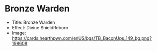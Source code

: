 # Bronze Warden
- Title:  Bronze Warden
- Effect:  Divine ShieldReborn
- Image:  https://cards.hearthpwn.com/enUS/bgs/TB_BaconUps_149_bg.png?198608
